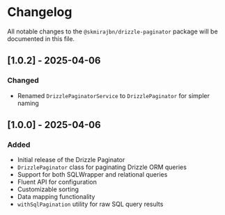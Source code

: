# Changelog

All notable changes to the `@skmirajbn/drizzle-paginator` package will be documented in this file.

## [1.0.2] - 2025-04-06

### Changed
- Renamed `DrizzlePaginatorService` to `DrizzlePaginator` for simpler naming

## [1.0.0] - 2025-04-06

### Added
- Initial release of the Drizzle Paginator
- `DrizzlePaginator` class for paginating Drizzle ORM queries
- Support for both SQLWrapper and relational queries
- Fluent API for configuration
- Customizable sorting
- Data mapping functionality
- `withSqlPagination` utility for raw SQL query results